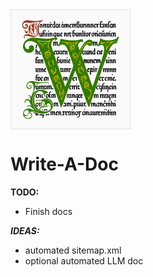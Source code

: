 <img src="./docs/logo.png" align="middle" />

# Write-A-Doc

**TODO:**

- Finish docs

***IDEAS:***

- automated sitemap.xml
- optional automated LLM doc
